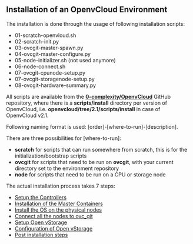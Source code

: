 ## Installation of an OpenvCloud Environment

The installation is done through the usage of following installation scripts:

- 01-scratch-openvloud.sh
- 02-scratch-init.py
- 03-ovcgit-master-spawn.py
- 04-ovcgit-master-configure.py
- 05-node-initializer.sh (not used anymore)
- 06-node-connect.sh
- 07-ovcgit-cpunode-setup.py
- 07-ovcgit-storagenode-setup.py
- 08-ovcgit-hardware-summary.py


All scripts are available from the [**0-complexity/OpenvCloud**](https://github.com/0-complexity/openvcloud) GitHub repository, where there is a **scripts/install** directory per version of OpenvCloud, i.e. **openvcloud/tree/2.1/scripts/install** in case of OpenvCloud v2.1.

Following naming format is used: [order]-[where-to-run]-[description].

There are three possibilities for [where-to-run]:

- **scratch** for scripts that can run somewhere from scratch, this is for the initialization/bootstrap scripts
- **ovcgit** for scripts that need to be run on **ovcgit**, with your current directory set to the environment repository
- **node** for scripts that need to be run on a CPU or storage node

The actual installation process takes 7 steps:

- [Setup the Controllers](0-Controllers.md)
- [Installation of the Master Containers](0-MasterContainers.md)
- [Install the OS on the physical nodes](1-InstallOS.md)
- [Connect all the nodes to ovc_git](3-ConnectNode2ovc_git.md)
- [Setup Open vStorage](4-SetupOfOVS.md)
- [Configuration of Open vStorage](5-OVSConfiguration.md)
- [Post installation steps](6-PostInstallationSteps.md)
